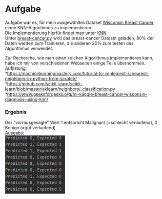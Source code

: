 # Aufgabe
Aufgabe war es, für mein ausgewähltes Dataset [Wisconsin Breast Cancer](https://www.kaggle.com/uciml/breast-cancer-wisconsin-data) einen KNN-Algorithmus zu implementieren.  
Die Implementierung hierfür findet man unter [KNN](KNN.py).   
Unter [breast-cancer.py](breast-cancer.py) wird das breast-cancer Dataset geladen, 80% der Daten werden zum Trainieren, die anderen 20% zum testen des Algorithmus verwendet. 

Zur Recherche, wie man einen solchen Algorithmus implementieren kann, habe ich mir von verschiedenen Webseiten einige Teile übernommen.  
Auflistung:  
    *https://machinelearningmastery.com/tutorial-to-implement-k-nearest-neighbors-in-python-from-scratch/  
    *https://github.com/scikit-learn/scikit-learn/blob/master/sklearn/neighbors/_classification.py  
    *https://www.geeksforgeeks.org/ml-kaggle-breast-cancer-wisconsin-diagnosis-using-knn/

### Ergebnis  
Der "vorrausgesagte" Wert 1 entspricht Malignant (=schlecht verlaufend), 0 Benign (=gut verlaufend)  
Ausgabe:   
![img.png](img.png)